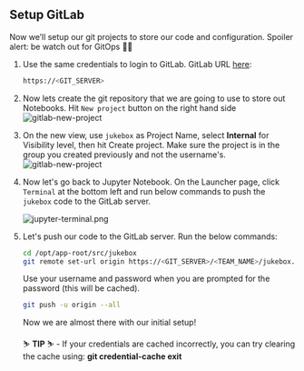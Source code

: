 ## Setup GitLab

Now we’ll setup our git projects to store our code and configuration. Spoiler alert: be watch out for GitOps 🦄🔥


1. Use the same credentials to login to GitLab. GitLab URL [here](https://<GIT_SERVER>):

    ```bash
    https://<GIT_SERVER>
    ```

2. Now lets create the git repository that we are going to use to store out Notebooks. Hit `New project` button on the right hand side
    ![gitlab-new-project](images/gitlab-new-project.png)

3. On the new view, use `jukebox` as Project Name, select **Internal** for Visibility level, then hit Create project. Make sure the project is in the group you created previously and not the username's.
    ![gitlab-new-project](images/gitlab-new-project-2.png)

4. Now let's go back to Jupyter Notebook. On the Launcher page, click `Terminal` at the bottom left and run below commands to push the `jukebox` code to the GitLab server.

    ![jupyter-terminal.png](images/jupyter-terminal.png)

5. Let's push our code to the GitLab server. Run the below commands:

    ```bash
    cd /opt/app-root/src/jukebox
    git remote set-url origin https://<GIT_SERVER>/<TEAM_NAME>/jukebox.git
    ```

    Use your username and password when you are prompted for the password (this will be cached).

    ```bash
    git push -u origin --all
    ```

    Now we are almost there with our initial setup!

    <p class="tip">
    ⛷️ <b>TIP</b> ⛷️ - If your credentials are cached incorrectly, you can try clearing the cache using: <strong>git credential-cache exit</strong>
    </p> 